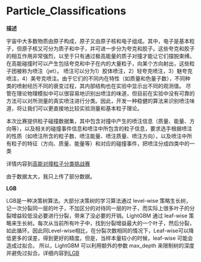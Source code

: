 # Particle_Classifications

**描述**

宇宙中大多数物质由原子构成，原子又由原子核和电子组成。其中，电子是基本粒子，但原子核又可分为质子和中子，并可进一步分为夸克和胶子。这些夸克和胶子的相互作用非常强烈，以至于只有通过极高能量的质子对撞才能让它们摆脱束缚。在高能碰撞时可以产生包括夸克和中子在内的大量粒子，向某个方向射出，这些粒子团被称为喷注（jet）。
        喷注可以分为1）胶体喷注，2）轻夸克喷注，3）魅夸克喷注，4）美夸克喷注。由于它们的不同内在特性（如质量和色量子数），不同种类的喷射经历不同的衰变过程，其内部结构也在实验中显示出不同的观测值。
        尽管在理论物理模拟中可以很容易地识别出喷注的味道，但目前在实验中没有可靠的方法可以对所测量的真实喷注进行分类。因此，开发一种稳健的算法来识别喷注味道，将让我们可以更直接地比较实验测量和基本粒子理论。
        
 本次比赛提供粒子碰撞数据集，其中包含对撞中产生的喷注信息（质量、能量、方向等），以及相关的碰撞事件信息和喷注中所包含的粒子信息，要求选手根据喷注的性质（如喷注所含的粒子数、喷注能量、喷注质量、喷注方向），以及喷注中所有粒子的特征（方向、质量、能量等）和对应的碰撞事件，把喷注分成四类中的一类
 
 详情内容到[高能对撞粒子分类挑战赛](https://www.biendata.xyz/competition/jet/)
 
 
 由于数据太大，我只上传了部分数据。
 
 
 **LGB**
 
 LGB是一种决策树算法。大部分决策树的学习算法通过 level-wise 策略生长树，记一次分裂同一层的叶子，不加区分的对待同一层的叶子，而实际上很多叶子的分裂增益较低没必要进行分裂，带来了没必要的开销。LightGBM 通过 leaf-wise 策略来生长树。每次从当前所有叶子中，找到分裂增益最大的一个叶子，然后分裂，如此循环。因此同Level-wise相比，在分裂次数相同的情况下，Leaf-wise可以降低更多的误差，得到更好的精度。但是，当样本量较小的时候，leaf-wise 可能会造成过拟合。 所以，LightGBM 可以利用额外的参数 max_depth 来限制树的深度并避免过拟合。详细内容到[LGB](https://blog.csdn.net/qq_24519677/article/details/82811215)
 
